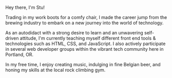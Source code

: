 Hey there, I'm Stu! 

Trading in my work boots for a comfy chair, I made the career jump from the brewing industry to embark on a new journey into the world of technology.

As an autodidact with a strong desire to learn and an unwavering self-driven attitude, I'm currently teaching myself different front end tools & technologies such as HTML, CSS, and JavaScript. I also actively participate in several web developer groups within the vibrant tech community here in Portland, OR.

In my free time, I enjoy creating music, indulging in fine Belgian beer, and honing my skills at the local rock climbing gym.
